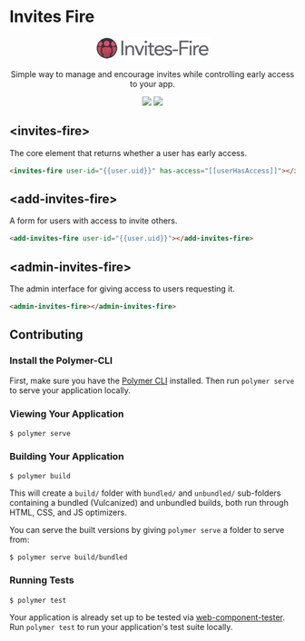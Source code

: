 # Invites Fire

<p align="center">
  <img alt="invites-fire" src="InvitesFire400.png" width="200">
</p>

<p align="center">
Simple way to manage and encourage invites while controlling early access to your app.
</p>

<p align="center">
  <a href="https://beta.webcomponents.org/element/convoo/invites-fire"><img src="https://img.shields.io/badge/webcomponents.org-published-blue.svg"></a>
  <a href="https://gitter.im/convoo/general"><img src="https://img.shields.io/badge/gitter-join%20chat-brightgreen.svg"></a>
</p>


## \<invites-fire\>

The core element that returns whether a user has early access.

<!--
```
<custom-element-demo>
  <template>
    <link rel="import" href="invites-fire.html">
    <next-code-block></next-code-block>
  </template>
</custom-element-demo>
```
-->
```html
<invites-fire user-id="{{user.uid}}" has-access="[[userHasAccess]]"></invites-fire>
```

## \<add-invites-fire\>

A form for users with access to invite others.

<!--
```
<custom-element-demo>
  <template>
    <link rel="import" href="add-invites-fire.html">
    <next-code-block></next-code-block>
  </template>
</custom-element-demo>
```
-->
```html
<add-invites-fire user-id="{{user.uid}}"></add-invites-fire>
```


## \<admin-invites-fire\>

The admin interface for giving access to users requesting it.

<!--
```
<custom-element-demo>
  <template>
    <link rel="import" href="invites-fire.html">
    <next-code-block></next-code-block>
  </template>
</custom-element-demo>
```
-->
```html
<admin-invites-fire></admin-invites-fire>
```

## Contributing

### Install the Polymer-CLI

First, make sure you have the [Polymer CLI](https://www.npmjs.com/package/polymer-cli) installed. Then run `polymer serve` to serve your application locally.

### Viewing Your Application

```
$ polymer serve
```

### Building Your Application

```
$ polymer build
```

This will create a `build/` folder with `bundled/` and `unbundled/` sub-folders
containing a bundled (Vulcanized) and unbundled builds, both run through HTML,
CSS, and JS optimizers.

You can serve the built versions by giving `polymer serve` a folder to serve
from:

```
$ polymer serve build/bundled
```

### Running Tests

```
$ polymer test
```

Your application is already set up to be tested via [web-component-tester](https://github.com/Polymer/web-component-tester). Run `polymer test` to run your application's test suite locally.
